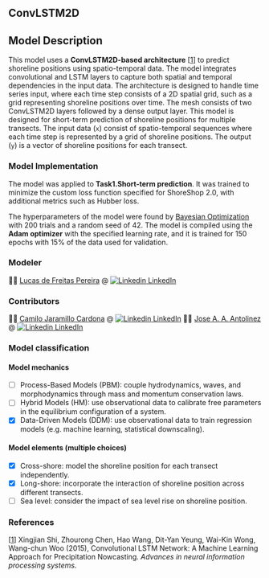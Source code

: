 ## ConvLSTM2D 
## Model Description
This model uses a **ConvLSTM2D-based architecture** [[1](https://doi.org/10.48550/arXiv.1506.04214)] to predict shoreline positions using spatio-temporal data. The model integrates convolutional and LSTM layers to capture both spatial and temporal dependencies in the input data. The architecture is designed to handle time series input, where each time step consists of a 2D spatial grid, such as a grid representing shoreline positions over time. 
The mesh consists of two ConvLSTM2D layers followed by a dense output layer. This model is designed for short-term prediction of shoreline positions for multiple transects. The input data (`x`) consist of spatio-temporal sequences where each time step is represented by a grid of shoreline positions. The output (`y`) is a vector of shoreline positions for each transect.

### Model Implementation
The model was applied to **Task1.Short-term prediction**. It was trained to minimize the custom loss function specified for ShoreShop 2.0, with additional metrics such as Hubber loss.

The hyperparameters of the model were found by [Bayesian Optimization](https://keras.io/api/keras_tuner/tuners/bayesian/) with 200 trials and a random seed of 42. The model is compiled using the **Adam optimizer** with the specified learning rate, and it is trained for 150 epochs with 15% of the data used for validation.

### Modeler
:man_technologist: [Lucas de Freitas Pereira](https://ihcantabria.com/directorio-personal/lucas-de-freitas-pereira/) @ [![Linkedin](https://i.sstatic.net/gVE0j.png) LinkedIn](https://www.linkedin.com/in/lucas-de-freitas-pereira-a64a0879/)
### Contributors
:man_technologist: [Camilo Jaramillo Cardona](https://ihcantabria.com/directorio-personal/camilo-jaramillo/) @ [![Linkedin](https://i.sstatic.net/gVE0j.png) LinkedIn](https://www.linkedin.com/in/camilo-jaramillo-cardona-05b64789/)
:man_technologist: [Jose A. A. Antolinez](https://www.tudelft.nl/staff/j.a.a.antolinez/) @ [![Linkedin](https://i.sstatic.net/gVE0j.png) LinkedIn](https://www.linkedin.com/in/jaaantolinez/)

### Model classification
#### Model mechanics
- [ ] Process-Based Models (PBM): couple hydrodynamics, waves, and morphodynamics through mass and momentum conservation laws.
- [ ] Hybrid Models (HM): use observational data to calibrate free parameters in the equilibrium configuration of a system.
- [x] Data-Driven Models (DDM): use observational data to train regression models (e.g. machine learning, statistical downscaling).
#### Model elements (multiple choices)
- [x] Cross-shore: model the shoreline position for each transect independently.
- [x] Long-shore: incorporate the interaction of shoreline position across different transects.
- [ ] Sea level: consider the impact of sea level rise on shoreline position.

### References
[[1](https://doi.org/10.48550/arXiv.1506.04214)] Xingjian Shi, Zhourong Chen, Hao Wang, Dit-Yan Yeung, Wai-Kin Wong, Wang-chun Woo (2015), Convolutional LSTM Network: A Machine Learning Approach for Precipitation Nowcasting. *Advances in neural information processing systems*.
